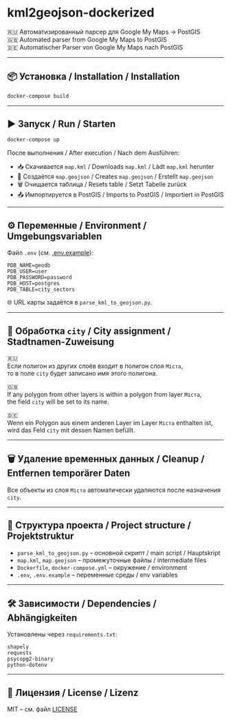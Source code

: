 # kml2geojson-dockerized

🇷🇺 Автоматизированный парсер для Google My Maps → PostGIS  
🇬🇧 Automated parser from Google My Maps to PostGIS  
🇩🇪 Automatischer Parser von Google My Maps nach PostGIS

---

## 📦 Установка / Installation / Installation

```bash
docker-compose build
```

---

## ▶️ Запуск / Run / Starten

```bash
docker-compose up
```

После выполнения / After execution / Nach dem Ausführen:
- 📥 Скачивается `map.kml` / Downloads `map.kml` / Lädt `map.kml` herunter
- 📄 Создаётся `map.geojson` / Creates `map.geojson` / Erstellt `map.geojson`
- 🗑️ Очищается таблица / Resets table / Setzt Tabelle zurück
- 📤 Импортируется в PostGIS / Imports to PostGIS / Importiert in PostGIS

---

## ⚙️ Переменные / Environment / Umgebungsvariablen

Файл `.env` (см. [.env.example](.env.example)):

```dotenv
PDB_NAME=geodb
PDB_USER=user
PDB_PASSWORD=password
PDB_HOST=postgres
PDB_TABLE=city_sectors
```

🌐 URL карты задаётся в `parse_kml_to_geojson.py`.

---

## 🧠 Обработка `city` / City assignment / Stadtnamen-Zuweisung

🇷🇺  
Если полигон из других слоёв входит в полигон слоя `Міста`,  
то в поле `city` будет записано имя этого полигона.

🇬🇧  
If any polygon from other layers is within a polygon from layer `Міста`,  
the field `city` will be set to its name.

🇩🇪  
Wenn ein Polygon aus einem anderen Layer im Layer `Міста` enthalten ist,  
wird das Feld `city` mit dessen Namen befüllt.

---

## 🗑️ Удаление временных данных / Cleanup / Entfernen temporärer Daten

Все объекты из слоя `Міста` автоматически удаляются после назначения `city`.

---

## 📁 Структура проекта / Project structure / Projektstruktur

- `parse_kml_to_geojson.py` – основной скрипт / main script / Hauptskript  
- `map.kml`, `map.geojson` – промежуточные файлы / intermediate files  
- `Dockerfile`, `docker-compose.yml` – окружение / environment  
- `.env`, `.env.example` – переменные среды / env variables

---

## 🛠 Зависимости / Dependencies / Abhängigkeiten

Установлены через `requirements.txt`:

```
shapely
requests
psycopg2-binary
python-dotenv
```

---

## 📜 Лицензия / License / Lizenz

MIT – см. файл [LICENSE](LICENSE)